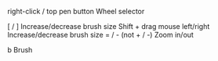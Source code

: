 right-click / top pen button            Wheel selector

[ / ]                                   Increase/decrease brush size
Shift + drag mouse left/right           Increase/decrease brush size
= / -   (not + / -)                     Zoom in/out

b                                       Brush
